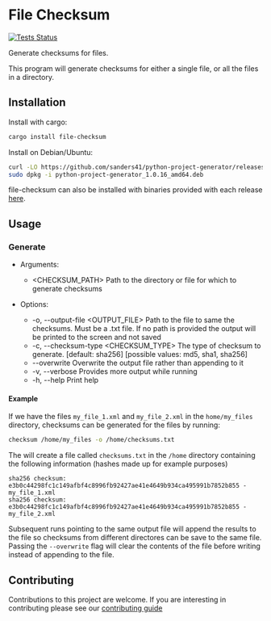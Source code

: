 # File Checksum

[![Tests Status](https://github.com/pbs-data-solutions/file-checksum/actions/workflows/testing.yaml/badge.svg?branch=main&event=push)](https://github.com/pbs-data-solutions/file-checksum/actions?query=workflow%3ATesting+branch%3Amain+event%3Apush)

Generate checksums for files.

This program will generate checksums for either a single file, or all the files in a directory.

## Installation

Install with cargo:

```sh
cargo install file-checksum
```

Install on Debian/Ubuntu:

```sh
curl -LO https://github.com/sanders41/python-project-generator/releases/download/v1.0.16/python-project-generator_1.0.16_amd64.deb
sudo dpkg -i python-project-generator_1.0.16_amd64.deb
```

file-checksum can also be installed with binaries provided with each release
[here](https://github.com/pbs-data-solutions/file-checksum/releases).

## Usage

### Generate

- Arguments:

  - <CHECKSUM_PATH> Path to the directory or file for which to generate checksums

- Options:
  - -o, --output-file <OUTPUT_FILE> Path to the file to same the checksums. Must be a .txt file. If
    no path is provided the output will be printed to the screen and not saved
  - -c, --checksum-type <CHECKSUM_TYPE> The type of checksum to generate. [default: sha256]
    [possible values: md5, sha1, sha256]
  - --overwrite Overwrite the output file rather than appending to it
  - -v, --verbose Provides more output while running
  - -h, --help Print help

#### Example

If we have the files `my_file_1.xml` and `my_file_2.xml` in the `home/my_files` directory, checksums
can be generated for the files by running:

```sh
checksum /home/my_files -o /home/checksums.txt
```

The will create a file called `checksums.txt` in the `/home` directory containing the following
information (hashes made up for example purposes)

```console
sha256 checksum: e3b0c44298fc1c149afbf4c8996fb92427ae41e4649b934ca495991b7852b855 - my_file_1.xml
sha256 checksum: e3b0c44298fc1c149afbf4c8996fb92427ae41e4649b934ca495991b7852b855 - my_file_2.xml
```

Subsequent runs pointing to the same output file will append the results to the file so checksums
from different directores can be save to the same file. Passing the `--overwrite` flag will clear
the contents of the file before writing instead of appending to the file.

## Contributing

Contributions to this project are welcome. If you are interesting in contributing please see our [contributing guide](CONTRIBUTING.md)
